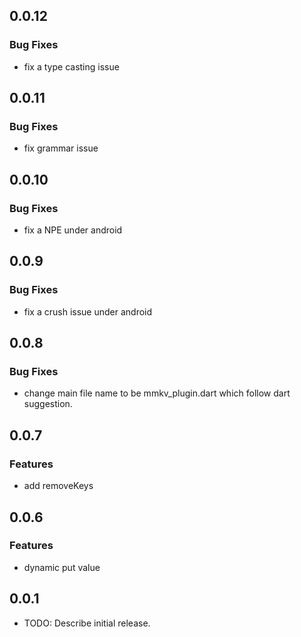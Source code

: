 ## 0.0.12

### Bug Fixes

* fix a type casting issue


## 0.0.11

### Bug Fixes

* fix grammar issue


## 0.0.10

### Bug Fixes

* fix a NPE under android


## 0.0.9

### Bug Fixes

* fix a crush issue under android


## 0.0.8

### Bug Fixes

* change main file name to be mmkv_plugin.dart which follow dart suggestion.


## 0.0.7

### Features

* add removeKeys


## 0.0.6

### Features

* dynamic put value


## 0.0.1

* TODO: Describe initial release.
